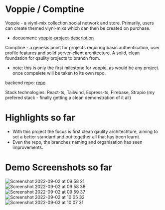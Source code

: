 # Voppie / Comptine
Voppie - a viynl-mix collection social network and store. Primarily, users can create themed viynl-mixs which can then be created on purchase.
- docuement: [voppie-project-description](https://www.craft.do/s/KWR6k5PdPfEBgt)

Comptine - a genesis point for projects requiring basic authentication, user profile features and solid server-client architecture. A solid, clean foundation for qaulity projects to branch from.
- note: this is only the first milestone for voppie, as would be any project. once compelete will be taken to its own repo.

backend repo: [repo](https://github.com/SoftbutterTeam/voppie-functions)

Stack technologies: React-ts, Tailwind, Express-ts, Firebase, Strapio
(my prefered stack - finally getting a clean demonstration of it all)

# Highlights so far
- With this project the focus is first clean qaulity architechture, aiming to set a better standard and put together all that has been learnt. 
- Even the repo, the branches naming and organisation has seen improvements.

# Demo Screenshots so far
![Screenshot 2022-09-02 at 09 58 21](https://user-images.githubusercontent.com/58271203/188111560-983f70c3-1efe-4645-b8fc-d51348026ece.png)
![Screenshot 2022-09-02 at 09 58 38](https://user-images.githubusercontent.com/58271203/188111584-a53f4e95-1d71-46d2-934b-9486a9c8563f.png)
![Screenshot 2022-09-02 at 09 59 37](https://user-images.githubusercontent.com/58271203/188111599-c378d7b7-7b84-4993-9b2f-175b2028632f.png)
![Screenshot 2022-09-02 at 10 05 32](https://user-images.githubusercontent.com/58271203/188111609-6b3baee0-bee8-4ef8-af7a-c3d358f686da.png)
![Screenshot 2022-09-02 at 10 07 31](https://user-images.githubusercontent.com/58271203/188111621-cdb7415f-8ccb-490f-87d4-36c28c9cb971.png)
